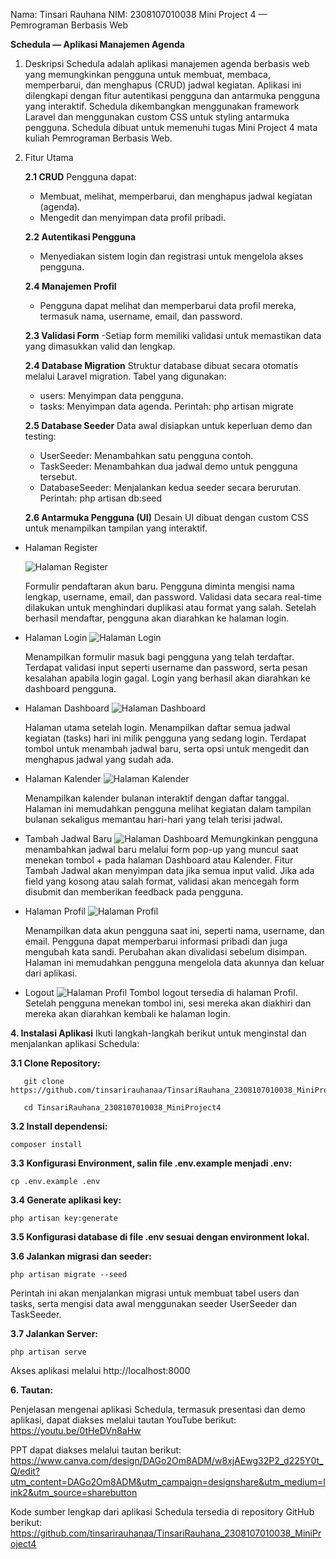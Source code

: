 Nama: Tinsari Rauhana
NIM: 2308107010038
Mini Project 4 — Pemrograman Berbasis Web

**Schedula — Aplikasi Manajemen Agenda**

1. Deskripsi
Schedula adalah aplikasi manajemen agenda berbasis web yang memungkinkan pengguna untuk membuat, membaca, memperbarui, dan menghapus (CRUD) jadwal kegiatan. Aplikasi ini dilengkapi dengan fitur autentikasi pengguna dan antarmuka pengguna yang interaktif. Schedula dikembangkan menggunakan framework Laravel dan menggunakan custom CSS untuk styling antarmuka pengguna. Schedula dibuat untuk memenuhi tugas Mini Project 4 mata kuliah Pemrograman Berbasis Web.

2. Fitur Utama
    
    __2.1 CRUD__
    Pengguna dapat:
    - Membuat, melihat, memperbarui, dan menghapus jadwal kegiatan (agenda).
    - Mengedit dan menyimpan data profil pribadi.
    
    __2.2 Autentikasi Pengguna__
    - Menyediakan sistem login dan registrasi untuk mengelola akses pengguna.
    
    __2.4 Manajemen Profil__
    - Pengguna dapat melihat dan memperbarui data profil mereka, termasuk nama, username, email, dan password.
      
    __2.3 Validasi Form__
    -Setiap form memiliki validasi untuk memastikan data yang dimasukkan valid dan lengkap.
    
    __2.4 Database Migration__
    Struktur database dibuat secara otomatis melalui Laravel migration. Tabel yang digunakan:
      - users: Menyimpan data pengguna.
      - tasks: Menyimpan data agenda.
    Perintah:
    php artisan migrate
    
    __2.5 Database Seeder__
      Data awal disiapkan untuk keperluan demo dan testing:
      - UserSeeder: Menambahkan satu pengguna contoh.
      - TaskSeeder: Menambahkan dua jadwal demo untuk pengguna tersebut.
      - DatabaseSeeder: Menjalankan kedua seeder secara berurutan.
    Perintah:
    php artisan db:seed
    
    __2.6 Antarmuka Pengguna (UI)__
      Desain UI dibuat dengan custom CSS untuk menampilkan tampilan yang interaktif.
   
- Halaman Register
      
   ![Halaman Register](https://github.com/tinsarirauhanaa/TinsariRauhana_2308107010038_MiniProject4/blob/main/Schedula%20-%20Register.png?raw=true)

    Formulir pendaftaran akun baru. Pengguna diminta mengisi nama lengkap, username, email, dan password. Validasi data secara real-time dilakukan untuk menghindari duplikasi atau format yang salah. Setelah berhasil mendaftar, pengguna akan diarahkan ke halaman login.
   
- Halaman Login
   ![Halaman Login](https://github.com/tinsarirauhanaa/TinsariRauhana_2308107010038_MiniProject4/blob/main/Schedula%20-%20Login.png?raw=true)
     
    Menampilkan formulir masuk bagi pengguna yang telah terdaftar. Terdapat validasi input seperti username dan password, serta pesan kesalahan apabila login gagal. Login yang berhasil akan diarahkan ke dashboard pengguna.

- Halaman Dashboard
     ![Halaman Dashboard](https://github.com/tinsarirauhanaa/TinsariRauhana_2308107010038_MiniProject4/blob/main/Schedula%20Dashboard.png)

     Halaman utama setelah login. Menampilkan daftar semua jadwal kegiatan (tasks) hari ini milik pengguna yang sedang login. Terdapat tombol untuk menambah jadwal baru, serta opsi untuk mengedit dan menghapus jadwal yang sudah ada.
   
- Halaman Kalender
     ![Halaman Kalender](https://github.com/tinsarirauhanaa/TinsariRauhana_2308107010038_MiniProject4/blob/main/Schedula%20-%20Kalenderr.png?raw=true)

    Menampilkan kalender bulanan interaktif dengan daftar tanggal. Halaman ini memudahkan pengguna melihat kegiatan dalam tampilan bulanan sekaligus memantau hari-hari yang telah terisi jadwal.

- Tambah Jadwal Baru
    ![Halaman Dashboard](https://github.com/tinsarirauhanaa/TinsariRauhana_2308107010038_MiniProject4/blob/main/Schedula%20_addtask.png)
    Memungkinkan pengguna menambahkan jadwal baru melalui form pop-up yang muncul saat menekan tombol + pada halaman Dashboard atau Kalender. Fitur Tambah Jadwal akan menyimpan data jika semua input valid. Jika ada field yang kosong atau salah format, validasi akan mencegah form disubmit dan memberikan feedback pada pengguna.

- Halaman Profil
     ![Halaman Profil](https://github.com/tinsarirauhanaa/TinsariRauhana_2308107010038_MiniProject4/blob/main/Schedula%20Profil.png)

    Menampilkan data akun pengguna saat ini, seperti nama, username, dan email. Pengguna dapat memperbarui informasi pribadi dan juga mengubah kata sandi. Perubahan akan divalidasi sebelum disimpan. Halaman ini memudahkan pengguna mengelola data akunnya dan keluar dari aplikasi.

- Logout
      ![Halaman Profil](https://github.com/tinsarirauhanaa/TinsariRauhana_2308107010038_MiniProject4/blob/main/SchedulaKeluar.png)
    Tombol logout tersedia di halaman Profil. Setelah pengguna menekan tombol ini, sesi mereka akan diakhiri dan mereka akan diarahkan kembali ke halaman login.
   
__4. Instalasi Aplikasi__
Ikuti langkah-langkah berikut untuk menginstal dan menjalankan aplikasi Schedula:

__3.1 Clone Repository:__

       git clone https://github.com/tinsarirauhanaa/TinsariRauhana_2308107010038_MiniProject4.git
   
       cd TinsariRauhana_2308107010038_MiniProject4

__3.2 Install dependensi:__
   
    composer install
    
__3.3 Konfigurasi Environment, salin file .env.example menjadi .env:__
   
    cp .env.example .env
   
__3.4 Generate aplikasi key:__
   
    php artisan key:generate

__3.5 Konfigurasi database di file .env sesuai dengan environment lokal.__
   
__3.6 Jalankan migrasi dan seeder:__
   
    php artisan migrate --seed
Perintah ini akan menjalankan migrasi untuk membuat tabel users dan tasks, serta mengisi data awal menggunakan seeder UserSeeder dan TaskSeeder.

__3.7 Jalankan Server:__
   
    php artisan serve
   
Akses aplikasi melalui http://localhost:8000

__6. Tautan:__

Penjelasan mengenai aplikasi Schedula, termasuk presentasi dan demo aplikasi, dapat diakses melalui tautan YouTube berikut: 
https://youtu.be/0tHeDVn8aHw

PPT dapat diakses melalui tautan berikut:
https://www.canva.com/design/DAGo2Om8ADM/w8xjAEwg32P2_d225Y0t_Q/edit?utm_content=DAGo2Om8ADM&utm_campaign=designshare&utm_medium=link2&utm_source=sharebutton

Kode sumber lengkap dari aplikasi Schedula tersedia di repository GitHub berikut:
https://github.com/tinsarirauhanaa/TinsariRauhana_2308107010038_MiniProject4
